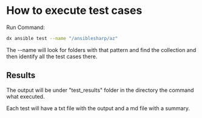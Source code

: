 # How to execute test cases

Run Command:

```bash
dx ansible test --name "/ansiblesharp/az"
```

The --name will look for folders with that pattern and find the collection and then identify all the test cases there.

## Results

The output will be under "test_results" folder in the directory the command what executed.

Each test will have a txt file with the output and a md file with a summary.
